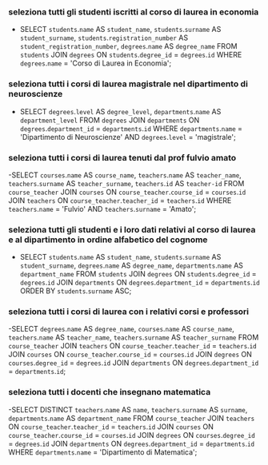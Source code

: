 ### seleziona tutti gli studenti iscritti al corso di laurea in economia

- SELECT `students`.`name` AS `student_name`, `students`.`surname` AS `student_surname`, `students`.`registration_number` AS `student_registration_number`, `degrees`.`name` AS `degree_name` FROM `students` JOIN `degrees` ON `students`.`degree_id` = `degrees`.`id` WHERE `degrees`.`name` = 'Corso di Laurea in Economia';

### seleziona tutti i corsi di laurea magistrale nel dipartimento di neuroscienze

- SELECT `degrees`.`level` AS `degree_level`, `departments`.`name` AS `department_level` FROM `degrees` JOIN `departments` ON `degrees`.`department_id` = `departments`.`id` WHERE `departments`.`name` = 'Dipartimento di Neuroscienze' AND `degrees`.`level` =    'magistrale';

### seleziona tutti i corsi di laurea tenuti dal prof fulvio amato

-SELECT `courses`.`name` AS `course_name`, `teachers`.`name` AS `teacher_name`, `teachers`.`surname` AS `teacher_surname`, `teachers`.`id` AS `teacher-id` FROM `course_teacher` JOIN `courses` ON `course_teacher`.`course_id` = `courses`.`id` JOIN `teachers` ON `course_teacher`.`teacher_id` = `teachers`.`id` WHERE `teachers`.`name` = 'Fulvio' AND `teachers`.`surname` = 'Amato';

### seleziona tutti gli studenti e i loro dati relativi al corso di laurea e al dipartimento in ordine alfabetico del cognome

- SELECT `students`.`name` AS `student_name`, `students`.`surname` AS `student_surname`, `degrees`.`name` AS `degree_name`, `departments`.`name` AS `department_name` FROM `students` JOIN `degrees` ON `students`.`degree_id` = `degrees`.`id` JOIN `departments` ON `degrees`.`department_id` = `departments`.`id` ORDER BY `students`.`surname` ASC;

### seleziona tutti i corsi di laurea con i relativi corsi e professori

-SELECT `degrees`.`name` AS `degree_name`, `courses`.`name` AS `course_name`, `teachers`.`name` AS `teacher_name`, `teachers`.`surname` AS `teacher_surname` FROM `course_teacher` JOIN `teachers` ON `course_teacher`.`teacher_id` = `teachers`.`id` JOIN `courses` ON `course_teacher`.`course_id` = `courses`.`id` JOIN `degrees` ON `courses`.`degree_id` = `degrees`.`id` JOIN `departments` ON `degrees`.`department_id` = `departments`.`id`;


### seleziona tutti i docenti che insegnano matematica

-SELECT DISTINCT `teachers`.`name` AS `name`, `teachers`.`surname` AS `surname`, `departments`.`name` AS `department_name` FROM `course_teacher` JOIN `teachers` ON `course_teacher`.`teacher_id` = `teachers`.`id` JOIN `courses` ON `course_teacher`.`course_id` = `courses`.`id` JOIN `degrees` ON `courses`.`degree_id` = `degrees`.`id` JOIN `departments` ON `degrees`.`department_id` = `departments`.`id` WHERE `departments`.`name` = 'Dipartimento di Matematica';